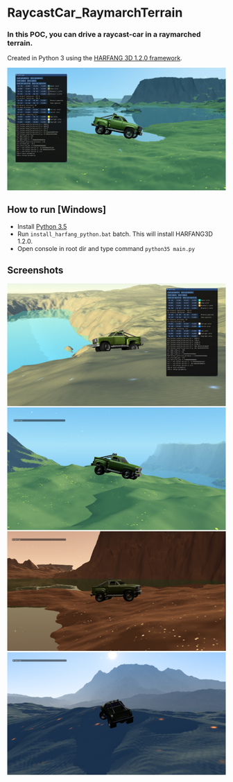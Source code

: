 # RaycastCar_RaymarchTerrain

### In this POC, you can drive a raycast-car in a raymarched terrain.

Created in Python 3 using the [HARFANG 3D 1.2.0 framework](https://www.harfang3d.com).

![](img/Earth.png)

## How to run [Windows]

- Install [Python 3.5](https://www.python.org/downloads/release/python-350/)
- Run `install_harfang_python.bat` batch. This will install HARFANG3D 1.2.0.
- Open console in root dir and type command `python35 main.py`

## Screenshots

![](img/Desert.png)  
![](img/Island.png)  
![](img/Mars.png)  
![](img/Vulkanic.png)
